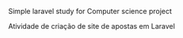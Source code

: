 Simple laravel study for Computer science project

Atividade de criação de site de apostas em Laravel
